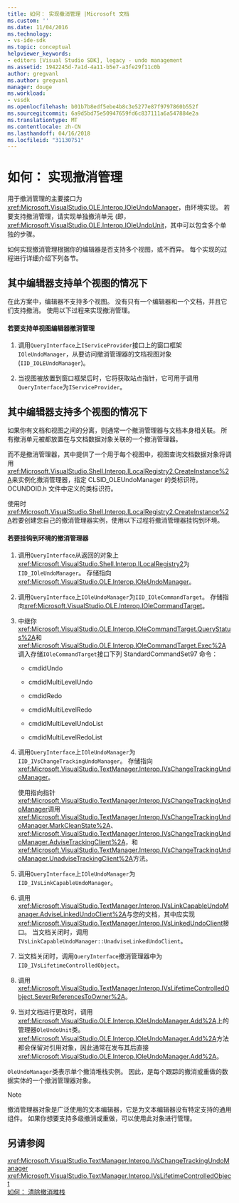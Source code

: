 ```yaml
---
title: 如何： 实现撤消管理 |Microsoft 文档
ms.custom: ''
ms.date: 11/04/2016
ms.technology:
- vs-ide-sdk
ms.topic: conceptual
helpviewer_keywords:
- editors [Visual Studio SDK], legacy - undo management
ms.assetid: 1942245d-7a1d-4a11-b5e7-a3fe29f11c0b
author: gregvanl
ms.author: gregvanl
manager: douge
ms.workload:
- vssdk
ms.openlocfilehash: b01b7b8edf5ebe4b8c3e5277e87f9797860b552f
ms.sourcegitcommit: 6a9d5bd75e50947659fd6c837111a6a547884e2a
ms.translationtype: MT
ms.contentlocale: zh-CN
ms.lasthandoff: 04/16/2018
ms.locfileid: "31130751"
---
```

# <a name="how-to-implement-undo-management"></a>如何： 实现撤消管理
用于撤消管理的主要接口为<xref:Microsoft.VisualStudio.OLE.Interop.IOleUndoManager>，由环境实现。 若要支持撤消管理，请实现单独撤消单元 (即， <xref:Microsoft.VisualStudio.OLE.Interop.IOleUndoUnit>，其中可以包含多个单独的步骤。  
  
 如何实现撤消管理根据你的编辑器是否支持多个视图，或不而异。 每个实现的过程进行详细介绍下列各节。  
  
## <a name="cases-where-an-editor-supports-a-single-view"></a>其中编辑器支持单个视图的情况下  
 在此方案中，编辑器不支持多个视图。 没有只有一个编辑器和一个文档，并且它们支持撤消。 使用以下过程来实现撤消管理。  
  
#### <a name="to-support-undo-management-for-a-single-view-editor"></a>若要支持单视图编辑器撤消管理  
  
1.  调用`QueryInterface`上`IServiceProvider`接口上的窗口框架`IOleUndoManager`，从要访问撤消管理器的文档视图对象 (`IID_IOLEUndoManager`)。  
  
2.  当视图被放置到窗口框架后时，它将获取站点指针，它可用于调用`QueryInterface`为`IServiceProvider`。  
  
## <a name="cases-where-an-editor-supports-multiple-views"></a>其中编辑器支持多个视图的情况下  
 如果你有文档和视图之间的分离，则通常一个撤消管理器与文档本身相关联。 所有撤消单元被都放置在与文档数据对象关联的一个撤消管理器。  
  
 而不是撤消管理器，其中提供了一个用于每个视图中，视图查询文档数据对象将调用<xref:Microsoft.VisualStudio.Shell.Interop.ILocalRegistry2.CreateInstance%2A>来实例化撤消管理器，指定 CLSID_OLEUndoManager 的类标识符。 OCUNDOID.h 文件中定义的类标识符。  
  
 使用时<xref:Microsoft.VisualStudio.Shell.Interop.ILocalRegistry2.CreateInstance%2A>若要创建您自己的撤消管理器实例，使用以下过程将撤消管理器挂钩到环境。  
  
#### <a name="to-hook-your-undo-manager-into-the-environment"></a>若要挂钩到环境的撤消管理器  
  
1.  调用`QueryInterface`从返回的对象上<xref:Microsoft.VisualStudio.Shell.Interop.ILocalRegistry2>为`IID_IOleUndoManager`。 存储指向<xref:Microsoft.VisualStudio.OLE.Interop.IOleUndoManager>。  
  
2.  调用`QueryInterface`上`IOleUndoManager`为`IID_IOleCommandTarget`。 存储指向<xref:Microsoft.VisualStudio.OLE.Interop.IOleCommandTarget>。  
  
3.  中继你<xref:Microsoft.VisualStudio.OLE.Interop.IOleCommandTarget.QueryStatus%2A>和<xref:Microsoft.VisualStudio.OLE.Interop.IOleCommandTarget.Exec%2A>调入存储`IOleCommandTarget`接口下列 StandardCommandSet97 命令：  
  
    -   cmdidUndo  
  
    -   cmdidMultiLevelUndo  
  
    -   cmdidRedo  
  
    -   cmdidMultiLevelRedo  
  
    -   cmdidMultiLevelUndoList  
  
    -   cmdidMultiLevelRedoList  
  
4.  调用`QueryInterface`上`IOleUndoManager`为`IID_IVsChangeTrackingUndoManager`。 存储指向<xref:Microsoft.VisualStudio.TextManager.Interop.IVsChangeTrackingUndoManager>。  
  
     使用指向指针<xref:Microsoft.VisualStudio.TextManager.Interop.IVsChangeTrackingUndoManager>调用<xref:Microsoft.VisualStudio.TextManager.Interop.IVsChangeTrackingUndoManager.MarkCleanState%2A>、 <xref:Microsoft.VisualStudio.TextManager.Interop.IVsChangeTrackingUndoManager.AdviseTrackingClient%2A>，和<xref:Microsoft.VisualStudio.TextManager.Interop.IVsChangeTrackingUndoManager.UnadviseTrackingClient%2A>方法。  
  
5.  调用`QueryInterface`上`IOleUndoManager`为`IID_IVsLinkCapableUndoManager`。  
  
6.  调用<xref:Microsoft.VisualStudio.TextManager.Interop.IVsLinkCapableUndoManager.AdviseLinkedUndoClient%2A>与您的文档，其中应实现<xref:Microsoft.VisualStudio.TextManager.Interop.IVsLinkedUndoClient>接口。 当文档关闭时，调用`IVsLinkCapableUndoManager::UnadviseLinkedUndoClient`。  
  
7.  当文档关闭时，调用`QueryInterface`撤消管理器中为`IID_IVsLifetimeControlledObject`。  
  
8.  调用 <xref:Microsoft.VisualStudio.TextManager.Interop.IVsLifetimeControlledObject.SeverReferencesToOwner%2A>。  
  
9. 当对文档进行更改时，调用<xref:Microsoft.VisualStudio.OLE.Interop.IOleUndoManager.Add%2A>上的管理器`OleUndoUnit`类。 <xref:Microsoft.VisualStudio.OLE.Interop.IOleUndoManager.Add%2A>方法都会保留对引用对象，因此通常在发布其后直接<xref:Microsoft.VisualStudio.OLE.Interop.IOleUndoManager.Add%2A>。  
  
 `OleUndoManager`类表示单个撤消堆栈实例。 因此，是每个跟踪的撤消或重做的数据实体的一个撤消管理器对象。  
  
> [!NOTE]
>  撤消管理器对象是广泛使用的文本编辑器，它是为文本编辑器没有特定支持的通用组件。 如果你想要支持多级撤消或重做，可以使用此对象进行管理。  
  
## <a name="see-also"></a>另请参阅  
 <xref:Microsoft.VisualStudio.TextManager.Interop.IVsChangeTrackingUndoManager>   
 <xref:Microsoft.VisualStudio.TextManager.Interop.IVsLifetimeControlledObject>   
 [如何： 清除撤消堆栈](../extensibility/how-to-clear-the-undo-stack.md)
